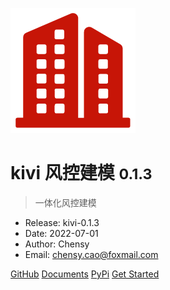 ![logo](img/coverpage_icon.png)

# kivi 风控建模 <small>0.1.3</small>

> 一体化风控建模

- Release: kivi-0.1.3
- Date: 2022-07-01
- Author: Chensy
- Email: chensy.cao@foxmail.com

[GitHub](https://github.com/Risk-KIVI)
[Documents](https://risk-kivi.github.io/kivi-doc/#/)
[PyPi](https://pypi.org/project/kivi/)
[Get Started](#kivi)
